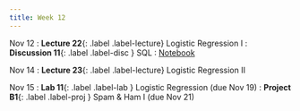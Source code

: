 ```yaml
---
title: Week 12
---
```



Nov 12
: **Lecture 22**{: .label .label-lecture} Logistic Regression I
: **Discussion 11**{: .label .label-disc } SQL
    : [Notebook](https://data100.datahub.berkeley.edu/hub/user-redirect/git-pull?repo=https%3A%2F%2Fgithub.com%2FDS-100%2Ffa24-student&urlpath=lab%2Ftree%2Ffa24-student%2Fdisc%2Fdisc11%2Fdisc11_blank.ipynb&branch=main)
    
Nov 14
: **Lecture 23**{: .label .label-lecture} Logistic Regression II


Nov 15
: **Lab 11**{: .label .label-lab }  Logistic Regression (due Nov 19)
: **Project B1**{: .label .label-proj } Spam & Ham I (due Nov 21)